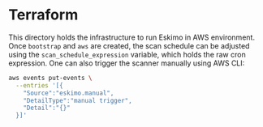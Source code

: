 # Terraform

This directory holds the infrastructure to run Eskimo in AWS environment. Once `bootstrap` and `aws` are created,
the scan schedule can be adjusted using the `scan_schedule_expression` variable, which holds the raw cron expression. One can also trigger the scanner manually using AWS CLI:

```sh
aws events put-events \
  --entries '[{
    "Source":"eskimo.manual",
    "DetailType":"manual trigger",
    "Detail":"{}"
  }]'
```
